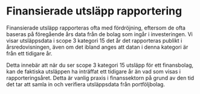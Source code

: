 # Finansierade utsläpp rapportering

Finansierade utsläpp rapporteras ofta med fördröjning, eftersom de ofta baseras på föregående års data från de bolag som ingår i investeringen. Vi visar utsläppsdata i scope 3 kategori 15 det år det rapporteras publikt i årsredovisningen, även om det ibland anges att datan i denna kategori är från ett tidigare år.

Detta innebär att när du ser scope 3 kategori 15 utsläpp för ett finansbolag, kan de faktiska utsläppen ha inträffat ett tidigare år än vad som visas i rapporteringsåret. Detta är vanlig praxis i finanssektorn på grund av den tid det tar att samla in och verifiera utsläppsdata från portföljbolag.

